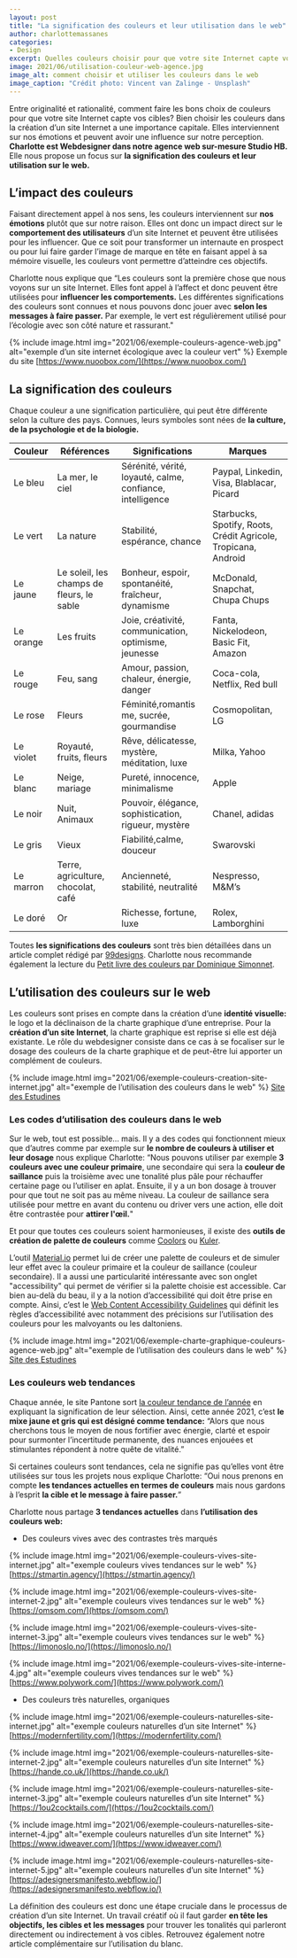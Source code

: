 ```yaml
---
layout: post
title: "La signification des couleurs et leur utilisation dans le web"
author: charlottemassanes
categories:
- Design
excerpt: Quelles couleurs choisir pour que votre site Internet capte vos cibles? Focus sur l’utiliation des couleurs sur le web par Studio HB, agence créative sur-mesure.
image: 2021/06/utilisation-couleur-web-agence.jpg
image_alt: comment choisir et utiliser les couleurs dans le web
image_caption: "Crédit photo: Vincent van Zalinge - Unsplash"
---
```



Entre originalité et rationalité, comment faire les bons choix de couleurs pour que votre site Internet capte vos cibles? Bien choisir les couleurs dans la création d’un site Internet a une importance capitale. Elles interviennent sur nos émotions et peuvent avoir une influence sur notre perception. **Charlotte est Webdesigner dans notre agence web sur-mesure Studio HB.** Elle nous propose un focus sur **la signification des couleurs et leur utilisation sur le web.**

## L’impact des couleurs

Faisant directement appel à nos sens, les couleurs interviennent sur **nos émotions** plutôt que sur notre raison. Elles ont donc un impact direct sur le **comportement des utilisateurs** d’un site Internet et peuvent être utilisées pour les influencer. Que ce soit pour transformer un internaute en prospect ou pour lui faire garder l’image de marque en tête en faisant appel à sa mémoire visuelle, les couleurs vont permettre d’atteindre ces objectifs.

Charlotte nous explique que “Les couleurs sont la première chose que nous voyons sur un site Internet. Elles font appel à l’affect et donc peuvent être utilisées pour **influencer les comportements.** Les différentes significations des couleurs sont connues et nous pouvons donc jouer avec **selon les messages à faire passer.** Par exemple, le vert est régulièrement utilisé pour l’écologie avec son côté nature et rassurant."

{% include image.html img="2021/06/exemple-couleurs-agence-web.jpg" alt="exemple d’un site internet écologique avec la couleur vert" %}
Exemple du site [https://www.nuoobox.com/](https://www.nuoobox.com/)

## La signification des couleurs

Chaque couleur a une signification particulière, qui peut être différente selon la culture des pays. Connues, leurs symboles sont nées de **la culture, de la psychologie et de la biologie.**

| Couleur | Références | Significations | Marques |
| ------ | ------ | ------ | ------ |
| Le bleu | La mer, le ciel | Sérénité, vérité, loyauté, calme, confiance, intelligence | Paypal, Linkedin, Visa, Blablacar, Picard
| Le vert | La nature | Stabilité, espérance, chance | Starbucks, Spotify, Roots, Crédit Agricole, Tropicana, Android |
| Le jaune | Le soleil, les champs de fleurs, le sable | Bonheur, espoir, spontanéité, fraîcheur, dynamisme | McDonald, Snapchat, Chupa Chups |
| Le orange | Les fruits | Joie, créativité, communication, optimisme, jeunesse | Fanta, Nickelodeon, Basic Fit, Amazon |
| Le rouge | Feu, sang | Amour, passion, chaleur, énergie, danger | Coca-cola, Netflix, Red bull |
| Le rose | Fleurs | Féminité,romantis me, sucrée, gourmandise | Cosmopolitan, LG |
| Le violet | Royauté, fruits, fleurs | Rêve, délicatesse, mystère, méditation, luxe | Milka, Yahoo |
| Le blanc | Neige, mariage | Pureté, innocence, minimalisme | Apple |
| Le noir | Nuit, Animaux | Pouvoir, élégance, sophistication, rigueur, mystère | Chanel, adidas |
| Le gris | Vieux | Fiabilité,calme, douceur | Swarovski |
| Le marron | Terre, agriculture, chocolat, café | Ancienneté, stabilité, neutralité | Nespresso, M&M’s |
| Le doré | Or | Richesse, fortune, luxe | Rolex, Lamborghini |

Toutes **les significations des couleurs** sont très bien détaillées dans un article complet rédigé par [99designs](https://99designs.fr/blog/conseils-design/signification-couleurs/). Charlotte nous recommande également la lecture du [Petit livre des couleurs par Dominique Simonnet](https://livre.fnac.com/a13182806/Michel-Pastoureau-Le-Petit-livre-des-couleurs).

## L’utilisation des couleurs sur le web

Les couleurs sont prises en compte dans la création d’une **identité visuelle:** le logo et la déclinaison de la charte graphique d’une entreprise. Pour la **création d’un site Internet**, la charte graphique est reprise si elle est déjà existante. Le rôle du webdesigner consiste dans ce cas à se focaliser sur le dosage des couleurs de la charte graphique et de peut-être lui apporter un complément de couleurs.

{% include image.html img="2021/06/exemple-couleurs-creation-site-internet.jpg" alt="exemple de l’utilisation des couleurs dans le web" %}
[Site des Estudines](https://www.estudines.com/)

### Les codes d’utilisation des couleurs dans le web

Sur le web, tout est possible… mais. Il y a des codes qui fonctionnent mieux que d’autres comme par exemple sur **le nombre de couleurs à utiliser et leur dosage** nous explique Charlotte: “Nous pouvons utiliser par exemple **3 couleurs avec une couleur primaire**, une secondaire qui sera la **couleur de saillance** puis la troisième avec une tonalité plus pâle pour réchauffer certaine page ou l’utiliser en aplat. Ensuite, il y a un bon dosage à trouver pour que tout ne soit pas au même niveau. La couleur de saillance sera utilisée pour mettre en avant du contenu ou driver vers une action, elle doit être contrastée pour **attirer l'œil.**"

Et pour que toutes ces couleurs soient harmonieuses, il existe des **outils de création de palette de couleurs** comme [Coolors](https://coolors.co/131515-2b2c28-339989-7de2d1-fffafb) ou [Kuler](https://color.adobe.com/fr/create/color-wheel).

L’outil [Material.io](https://material.io/) permet lui de créer une palette de couleurs et de simuler leur effet avec la couleur primaire et la couleur de saillance (couleur secondaire). Il a aussi une particularité intéressante avec son onglet "accessibility" qui permet de vérifier si la palette choisie est accessible. Car bien au-delà du beau, il y a la notion d’accessibilité qui doit être prise en compte. Ainsi, c’est le [Web Content Accessibility Guidelines](https://www.w3.org/TR/WCAG21/) qui définit les règles d’accessibilité avec notamment des précisions sur l’utilisation des couleurs pour les malvoyants ou les daltoniens.

{% include image.html img="2021/06/exemple-charte-graphique-couleurs-agence-web.jpg" alt="exemple de l’utilisation des couleurs dans le web" %}
[Site des Estudines](https://www.estudines.com/)

###  Les couleurs web tendances

Chaque année, le site Pantone sort [la couleur tendance de l’année](https://www.pantone.com/eu/fr/color-of-the-year-2021) en expliquant la signification de leur sélection. Ainsi, cette année 2021, c’est **le mixe jaune et gris qui est désigné comme tendance:** “Alors que nous cherchons tous le moyen de nous fortifier avec énergie, clarté et espoir pour surmonter l’incertitude permanente, des nuances enjouées et stimulantes répondent à notre quête de vitalité.”

Si certaines couleurs sont tendances, cela ne signifie pas qu’elles vont être utilisées sur tous les projets nous explique Charlotte: “Oui nous prenons en compte **les tendances actuelles en termes de couleurs** mais nous gardons à l’esprit **la cible et le message à faire passer.**”

Charlotte nous partage **3 tendances actuelles** dans **l’utilisation des couleurs web:**

- Des couleurs vives avec des contrastes très marqués

{% include image.html img="2021/06/exemple-couleurs-vives-site-internet.jpg" alt="exemple couleurs vives tendances sur le web" %}
[https://stmartin.agency/](https://stmartin.agency/)

{% include image.html img="2021/06/exemple-couleurs-vives-site-internet-2.jpg" alt="exemple couleurs vives tendances sur le web" %}
[https://omsom.com/](https://omsom.com/)

{% include image.html img="2021/06/exemple-couleurs-vives-site-internet-3.jpg" alt="exemple couleurs vives tendances sur le web" %}
[https://limonoslo.no/](https://limonoslo.no/)

{% include image.html img="2021/06/exemple-couleurs-vives-site-interne-4.jpg" alt="exemple couleurs vives tendances sur le web" %}
[https://www.polywork.com/](https://www.polywork.com/)

- Des couleurs très naturelles, organiques

{% include image.html img="2021/06/exemple-couleurs-naturelles-site-internet.jpg" alt="exemple couleurs naturelles d’un site Internet" %}
[https://modernfertility.com/](https://modernfertility.com/)

{% include image.html img="2021/06/exemple-couleurs-naturelles-site-internet-2.jpg" alt="exemple couleurs naturelles d’un site Internet" %}
[https://hande.co.uk/](https://hande.co.uk/)

{% include image.html img="2021/06/exemple-couleurs-naturelles-site-internet-3.jpg" alt="exemple couleurs naturelles d’un site Internet" %}
[https://1ou2cocktails.com/](https://1ou2cocktails.com/)

{% include image.html img="2021/06/exemple-couleurs-naturelles-site-internet-4.jpg" alt="exemple couleurs naturelles d’un site Internet" %}
[https://www.idweaver.com/](https://www.idweaver.com/)

{% include image.html img="2021/06/exemple-couleurs-naturelles-site-internet-5.jpg" alt="exemple couleurs naturelles d’un site Internet" %}
[https://adesignersmanifesto.webflow.io/](https://adesignersmanifesto.webflow.io/)

La définition des couleurs est donc une étape cruciale dans le processus de création d’un site Internet. Un travail créatif où il faut garder **en tête les objectifs, les cibles et les messages** pour trouver les tonalités qui parleront directement ou indirectement à vos cibles. Retrouvez également notre article complémentaire sur l’utilisation du blanc.
